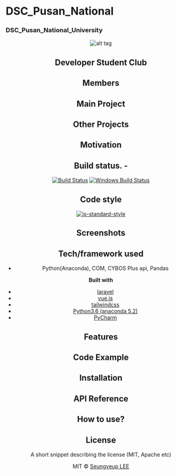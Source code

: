 # DSC_Pusan_National

### DSC_Pusan_National_University
<center>

![alt tag](https://developers.google.com/community/dsc/images/brand-guidelines/knockout_on_black_correct.png)

## Developer Student Club

## Members

## Main Project

## Other Projects

## Motivation

## Build status. - 

[![Build Status](https://travis-ci.org/akashnimare/foco.svg?branch=master)](https://travis-ci.org/akashnimare/foco)
[![Windows Build Status](https://ci.appveyor.com/api/projects/status/github/akashnimare/foco?branch=master&svg=true)](https://ci.appveyor.com/project/akashnimare/foco/branch/master)

## Code style
[![js-standard-style](https://img.shields.io/badge/code%20style-standard-brightgreen.svg?style=flat)](https://github.com/feross/standard)
 
## Screenshots

## Tech/framework used
  - Python(Anaconda), COM, CYBOS Plus api, Pandas

<b>Built with</b>
- [laravel](https://https://laravel.com//)
- [vue.js](https://vuejs.org//)
- [tailwindcss](https://tailwindcss.com//)
- [Python3.6 (anaconda 5.2)](https://www.anaconda.com/)
- [PyCharm](https://www.jetbrains.com/pycharm/)


## Features

## Code Example

## Installation

## API Reference

## How to use?

## License
A short snippet describing the license (MIT, Apache etc)

MIT © [Seungyeup LEE]()
